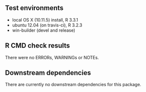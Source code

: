 ## Test environments
* local OS X (10.11.5) install, R 3.3.1
* ubuntu 12.04 (on travis-ci), R 3.2.3
* win-builder (devel and release)

## R CMD check results
There were no ERRORs, WARNINGs or NOTEs. 

## Downstream dependencies
There are currently no downstream dependencies for this package.
